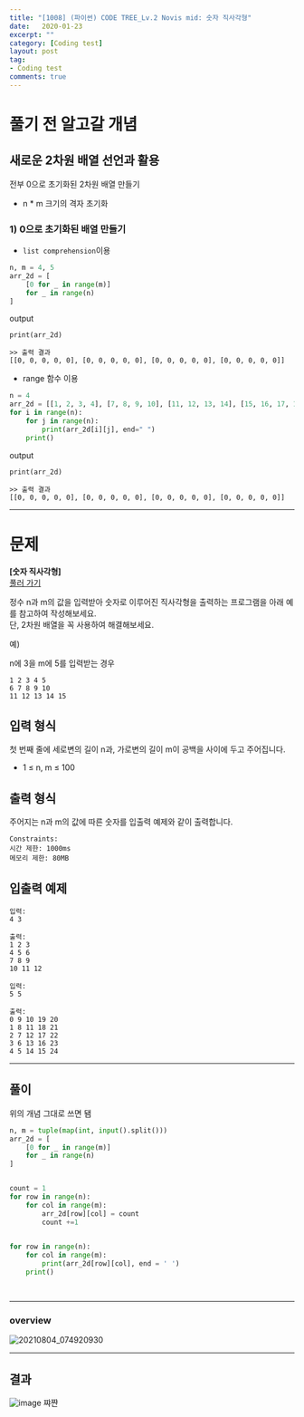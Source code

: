 ```yaml
---
title: "[1008] (파이썬) CODE TREE_Lv.2 Novis mid: 숫자 직사각형"
date:   2020-01-23
excerpt: ""
category: [Coding test]
layout: post
tag:
- Coding test
comments: true
---
```



# 풀기 전 알고갈 개념

## 새로운 2차원 배열 선언과 활용
전부 0으로 초기화된 2차원 배열 만들기
* n * m 크기의 격자 초기화

### 1) 0으로 초기화된 배열 만들기
* ```list comprehension```이용   

```python
n, m = 4, 5
arr_2d = [
    [0 for _ in range(m)]
    for _ in range(n)
]
```
output
```
print(arr_2d)

>> 출력 결과
[[0, 0, 0, 0, 0], [0, 0, 0, 0, 0], [0, 0, 0, 0, 0], [0, 0, 0, 0, 0]]
```

* range 함수 이용

```python
n = 4
arr_2d = [[1, 2, 3, 4], [7, 8, 9, 10], [11, 12, 13, 14], [15, 16, 17, 18]]
for i in range(n):
    for j in range(n):
        print(arr_2d[i][j], end=" ")
    print()
```
output
```
print(arr_2d)

>> 출력 결과
[[0, 0, 0, 0, 0], [0, 0, 0, 0, 0], [0, 0, 0, 0, 0], [0, 0, 0, 0, 0]]
```




---


# 문제
**[숫자 직사각형]**   
[풀러 가기](https://www.codetree.ai/)   

정수 n과 m의 값을 입력받아 숫자로 이루어진 직사각형을 출력하는 프로그램을 아래 예를 참고하여 작성해보세요.    
단, 2차원 배열을 꼭 사용하여 해결해보세요.

예)

n에 3을 m에 5를 입력받는 경우
```
1 2 3 4 5
6 7 8 9 10
11 12 13 14 15
```

## 입력 형식

첫 번째 줄에 세로변의 길이 n과, 가로변의 길이 m이 공백을 사이에 두고 주어집니다.

* 1 ≤ n, m ≤ 100            



## 출력 형식
주어지는 n과 m의 값에 따른 숫자를 입출력 예제와 같이 출력합니다.


```
Constraints:
시간 제한: 1000ms
메모리 제한: 80MB
```


## 입출력 예제
```
입력:
4 3

출력: 
1 2 3
4 5 6
7 8 9
10 11 12
```

```
입력:
5 5

출력: 
0 9 10 19 20 
1 8 11 18 21 
2 7 12 17 22 
3 6 13 16 23 
4 5 14 15 24
```

----

## 풀이
위의 개념 그대로 쓰면 됌

```python
n, m = tuple(map(int, input().split()))
arr_2d = [
    [0 for _ in range(m)]
    for _ in range(n)
]


count = 1
for row in range(n):
    for col in range(m):
        arr_2d[row][col] = count 
        count +=1

    
for row in range(n):
    for col in range(m):
        print(arr_2d[row][col], end = ' ')
    print()

    
```

---

### overview

![20210804_074920930](https://user-images.githubusercontent.com/76824611/128096291-f19d5130-6427-4094-bc00-cd447b2e39e4.gif)

---

## 결과
![image](https://user-images.githubusercontent.com/76824611/128096003-f77d35e5-05fd-4fdd-8933-0a9204a5961c.png)
쨔쨘





